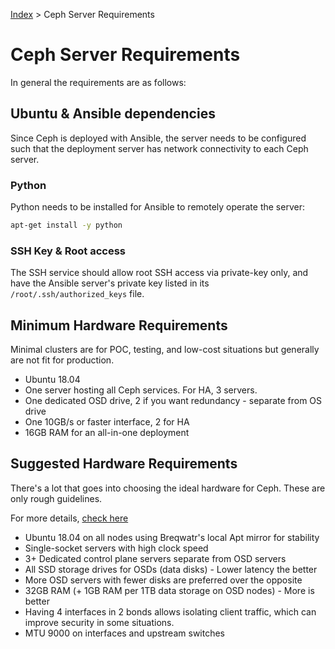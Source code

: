 [Index](/)
\> Ceph Server Requirements

# Ceph Server Requirements


In general the requirements are as follows:


## Ubuntu & Ansible dependencies

Since Ceph is deployed with Ansible, the server needs to be configured such
that the deployment server has network connectivity to each Ceph server.

### Python

Python needs to be installed for Ansible to remotely operate the server:

```bash
apt-get install -y python
```

### SSH Key & Root access

The SSH service should allow root SSH access via private-key only, and have
the Ansible server's private key listed in its `/root/.ssh/authorized_keys`
file.



## Minimum Hardware Requirements

Minimal clusters are for POC, testing, and low-cost situations but generally
are not fit for production.

- Ubuntu 18.04
- One server hosting all Ceph services. For HA, 3 servers.
- One dedicated OSD drive, 2 if you want redundancy - separate from OS drive
- One 10GB/s or faster interface, 2 for HA
- 16GB RAM for an all-in-one deployment


## Suggested Hardware Requirements

There's a lot that goes into choosing the ideal hardware for Ceph. These are
only rough guidelines.

For more details, [check here](https://docs.ceph.com/docs/jewel/start/hardware-recommendations/)

- Ubuntu 18.04 on all nodes using Breqwatr's local Apt mirror for stability
- Single-socket servers with high clock speed
- 3+ Dedicated control plane servers separate from OSD servers
- All SSD storage drives for OSDs (data disks) - Lower latency the better
- More OSD servers with fewer disks are preferred over the opposite
- 32GB RAM (+ 1GB RAM per 1TB data storage on OSD nodes) - More is better
- Having 4 interfaces in 2 bonds allows isolating client traffic, which can
  improve security in some situations.
- MTU 9000 on interfaces and upstream switches



